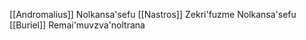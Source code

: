 [[Andromalius]] Nolkansa'sefu [[Nastros]] Zekri'fuzme Nolkansa'sefu [[Buriel]] Remai'muvzva'noltrana